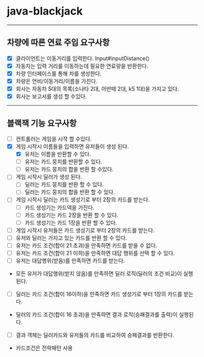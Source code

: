 # java-blackjack

---
## 차량에 따른 연료 주입 요구사항

- [x] 클라이언트는 이동거리를 입력한다. Input#inputDistance()
- [x] 자동차는 입력 거리를 이동하는데 필요한 연료량을 반환한다.
- [x] 차량 인터페이스를 통해 차를 생성한다.
- [x] 차량은 연비/이동거리/이름을 가진다.
- [x] 회사는 자동차 5대의 목록(소나타 2대, 아반떼 2대, k5 1대)을 가지고 있다.
- [x] 회사는 보고서를 생성 할 수있다.

----

## 블랙잭 기능 요구사항

- [ ] 컨트롤러는 게임을 시작 할 수있다.
- [x] 게임 시작시 이름들을 입력하면 유저들이 생성 된다.
  - [x] 유저는 이름을 반환할 수 있다.
  - [ ] 유저는 카드 뭉치를 반환할 수 있다.
   -[ ] 유저는 카드 뭉치의 합을 반환 할 수있다.
- [ ] 게임 시작시 딜러가 생성 된다.
  - [ ] 딜러는 카드 뭉치를 반환 할 수 있다.
  - [ ] 딜러는 카드 뭉치의 합을 반환 할 수 있다.
- [ ] 게임 시작시 딜러는 카드 생성기로 부터 2장의 카드를 받는다.
  - [ ] 카드 생성기는 카드덱을 가진다.
  - [ ] 카드 생성기는 카드 2장을 반환 할 수 있다.
  - [ ] 카드 생성기는 카드 1장을 반환 할 수 있다.  
- [ ] 게임 시작시 유저들은 카드 생성기로 부터 2장의 카드를 받는다.
- [ ] 유저와 딜러는 가지고 있는 카드를 반환 할 수 있다.
- [ ] 유저는 카드 조건(합이 21 초과)을 만족하면 카드를 받을 수 없다.
- [ ] 유저는 카드 조건(합이 21 이하)을 만족하면 대답 행위를 선택 할 수 있다.
- [ ] 유저는 대답행위(받음)를 만족하면 카드를 받는다.
+ 모든 유저가 대답행위(받지 않음)를 만족하면 딜러 로직(딜러의 조건 비교)이 실행된다.
- [ ] 딜러는 카드 조건(합이 16이하)을 만족하면 카드 생성기로 부터 1장의 카드를 받는다.
+ 딜러의 카드 조건(합이 16 초과)을 만족하면 결과 로직(승패결과를 출력)이 실행된다.
- [ ] 결과 객체는 딜러카드와 유저들의 카드를 비교하여 승패결과를 반환한다.

+ 카드조건은 전략패턴 사용